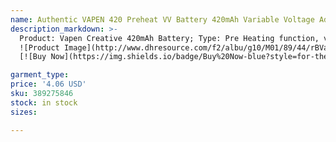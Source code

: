```yaml
---
name: Authentic VAPEN 420 Preheat VV Battery 420mAh Variable Voltage Adjustable micro USB Charge 510 ego Thick Oil Vape Cartridges Tank atomizers
description_markdown: >-
  Product: Vapen Creative 420mAh Battery; Type: Pre Heating function, voriable voltage adjustabled; Feature: Brand New and upgraded Battery Cell; Ship method: DHL free shipping.
  ![Product Image](http://www.dhresource.com/f2/albu/g10/M01/89/44/rBVaWV5ciwuAVIZjAACTh40GVGI108.jpg)
  [![Buy Now](https://img.shields.io/badge/Buy%20Now-blue?style=for-the-badge&logo=none)](https://www.dpbolvw.net/click-100820740-14451685?url=http%3A%2F%2Fwww.dhgate.com%2Fproduct%2Fnewest-ego-3400-mah-variable-voltage-huge%2F389275846.html)

garment_type:
price: '4.06 USD'
sku: 389275846
stock: in stock
sizes:

---
```

